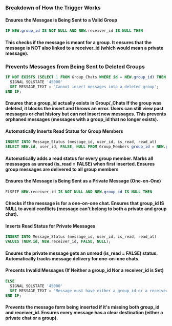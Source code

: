 <h3>Breakdown of How the Trigger Works</h3>

<h4>Ensures the Messgae is Being Sent to a Valid Group</h4>

```sql
IF NEW.group_id IS NOT NULL AND NEW.receiver_id IS NULL THEN
```
<h4>
This checks if the message is meant for a group.
It ensures that the message is NOT also linked to a receiver_id (which would mean a private message).
</h4>

<h3>Prevents Messages from Being Sent to Deleted Groups</h3>

```sql
IF NOT EXISTS (SELECT 1 FROM Group_Chats WHERE id = NEW.group_id) THEN
  SIGNAL SQLSTATE '45000'
  SET MESSAGE_TEXT = 'Cannot insert messages into a deleted group';
END IF;
```

<h4>
Ensures that a group_id actually exists in Group/_Chats
If the group was deleted, it blocks the insert and throws an error.
Users can still view past messages or chat history but can not insert new messages.
This prevents orphaned messages (messages with a group_id that no longer exists).
</h4>

<h4>
Automatically Inserts Read Status for Group Members
</h4>

```sql
INSERT INTO Message_Status (message_id, user_id, is_read, read_at)
SELECT NEW.id, user_id, FALSE, NULL FROM Group_Members group_id = NEW.group_id;
```

<h4>
Automatically adds a read status for every group member.
Marks all messsages as unread (is_read = FALSE) when first inserted.
Ensures group messages are delivered to all group members
</h4>

<h4>
Ensures the Message is Being Sent as a Private Message (One-on-One)
</h4>

```sql
ELSEIF NEW.receiver_id IS NOT NULL AND NEW.group_id IS NULL THEN
```
<h4>
Checks if the message is for a one-on-one chat.
Ensures that group_id IS NULL to avoid conflicts (message can't belong to both a private and group chat).
</h4>

<h4>
Inserts Read Status for Private Messages
</h4>

```sql
INSERT INTO Message_Status (message_id, user_id, is_read, read_at)
VALUES (NEW.id, NEW.receiver_id, FALSE, NULL);
```
<h4>
Ensures the private message gets an unread (is_read = FALSE) status.
Automatically tracks message delivery for one-on-one chats.
</h4>

<h4>
Precents Invalid Messages (If Neither a group_id Nor a receiver_id is Set)  
</h4>

```sql
ELSE
  SIGNAL SQLSTATE '45000'
  SET MESSAGE_TEXT = 'Message must have either a group_id or a receiver_id,';
END IF;
```

<h4>
Prevents the message form being inserted if it's missing both group_id and receiver_id.
Ensures every message has a clear destination (either a private chat or a group).
</h4>






